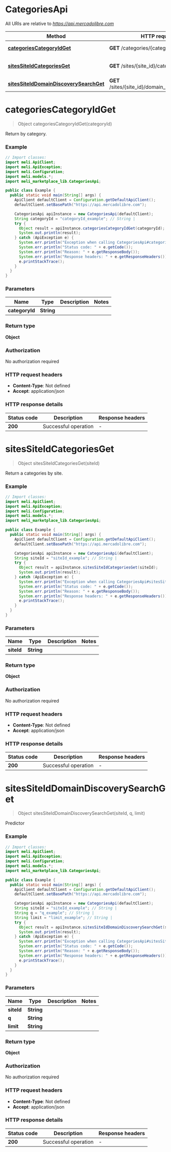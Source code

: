 # CategoriesApi

All URIs are relative to *https://api.mercadolibre.com*

Method | HTTP request | Description
------------- | ------------- | -------------
[**categoriesCategoryIdGet**](CategoriesApi.md#categoriesCategoryIdGet) | **GET** /categories/{category_id} | Return by category.
[**sitesSiteIdCategoriesGet**](CategoriesApi.md#sitesSiteIdCategoriesGet) | **GET** /sites/{site_id}/categories | Return a categories by site.
[**sitesSiteIdDomainDiscoverySearchGet**](CategoriesApi.md#sitesSiteIdDomainDiscoverySearchGet) | **GET** /sites/{site_id}/domain_discovery/search | Predictor


<a name="categoriesCategoryIdGet"></a>
# **categoriesCategoryIdGet**
> Object categoriesCategoryIdGet(categoryId)

Return by category.

### Example
```java
// Import classes:
import meli.ApiClient;
import meli.ApiException;
import meli.Configuration;
import meli.models.*;
import meli_marketplace_lib.CategoriesApi;

public class Example {
  public static void main(String[] args) {
    ApiClient defaultClient = Configuration.getDefaultApiClient();
    defaultClient.setBasePath("https://api.mercadolibre.com");

    CategoriesApi apiInstance = new CategoriesApi(defaultClient);
    String categoryId = "categoryId_example"; // String | 
    try {
      Object result = apiInstance.categoriesCategoryIdGet(categoryId);
      System.out.println(result);
    } catch (ApiException e) {
      System.err.println("Exception when calling CategoriesApi#categoriesCategoryIdGet");
      System.err.println("Status code: " + e.getCode());
      System.err.println("Reason: " + e.getResponseBody());
      System.err.println("Response headers: " + e.getResponseHeaders());
      e.printStackTrace();
    }
  }
}
```

### Parameters

Name | Type | Description  | Notes
------------- | ------------- | ------------- | -------------
 **categoryId** | **String**|  |

### Return type

**Object**

### Authorization

No authorization required

### HTTP request headers

 - **Content-Type**: Not defined
 - **Accept**: application/json

### HTTP response details
| Status code | Description | Response headers |
|-------------|-------------|------------------|
**200** | Successful operation |  -  |

<a name="sitesSiteIdCategoriesGet"></a>
# **sitesSiteIdCategoriesGet**
> Object sitesSiteIdCategoriesGet(siteId)

Return a categories by site.

### Example
```java
// Import classes:
import meli.ApiClient;
import meli.ApiException;
import meli.Configuration;
import meli.models.*;
import meli_marketplace_lib.CategoriesApi;

public class Example {
  public static void main(String[] args) {
    ApiClient defaultClient = Configuration.getDefaultApiClient();
    defaultClient.setBasePath("https://api.mercadolibre.com");

    CategoriesApi apiInstance = new CategoriesApi(defaultClient);
    String siteId = "siteId_example"; // String | 
    try {
      Object result = apiInstance.sitesSiteIdCategoriesGet(siteId);
      System.out.println(result);
    } catch (ApiException e) {
      System.err.println("Exception when calling CategoriesApi#sitesSiteIdCategoriesGet");
      System.err.println("Status code: " + e.getCode());
      System.err.println("Reason: " + e.getResponseBody());
      System.err.println("Response headers: " + e.getResponseHeaders());
      e.printStackTrace();
    }
  }
}
```

### Parameters

Name | Type | Description  | Notes
------------- | ------------- | ------------- | -------------
 **siteId** | **String**|  |

### Return type

**Object**

### Authorization

No authorization required

### HTTP request headers

 - **Content-Type**: Not defined
 - **Accept**: application/json

### HTTP response details
| Status code | Description | Response headers |
|-------------|-------------|------------------|
**200** | Successful operation |  -  |

<a name="sitesSiteIdDomainDiscoverySearchGet"></a>
# **sitesSiteIdDomainDiscoverySearchGet**
> Object sitesSiteIdDomainDiscoverySearchGet(siteId, q, limit)

Predictor

### Example
```java
// Import classes:
import meli.ApiClient;
import meli.ApiException;
import meli.Configuration;
import meli.models.*;
import meli_marketplace_lib.CategoriesApi;

public class Example {
  public static void main(String[] args) {
    ApiClient defaultClient = Configuration.getDefaultApiClient();
    defaultClient.setBasePath("https://api.mercadolibre.com");

    CategoriesApi apiInstance = new CategoriesApi(defaultClient);
    String siteId = "siteId_example"; // String | 
    String q = "q_example"; // String | 
    String limit = "limit_example"; // String | 
    try {
      Object result = apiInstance.sitesSiteIdDomainDiscoverySearchGet(siteId, q, limit);
      System.out.println(result);
    } catch (ApiException e) {
      System.err.println("Exception when calling CategoriesApi#sitesSiteIdDomainDiscoverySearchGet");
      System.err.println("Status code: " + e.getCode());
      System.err.println("Reason: " + e.getResponseBody());
      System.err.println("Response headers: " + e.getResponseHeaders());
      e.printStackTrace();
    }
  }
}
```

### Parameters

Name | Type | Description  | Notes
------------- | ------------- | ------------- | -------------
 **siteId** | **String**|  |
 **q** | **String**|  |
 **limit** | **String**|  |

### Return type

**Object**

### Authorization

No authorization required

### HTTP request headers

 - **Content-Type**: Not defined
 - **Accept**: application/json

### HTTP response details
| Status code | Description | Response headers |
|-------------|-------------|------------------|
**200** | Successful operation |  -  |

